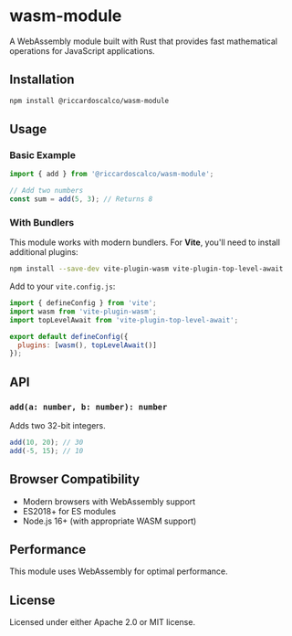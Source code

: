 # wasm-module

A WebAssembly module built with Rust that provides fast mathematical operations for JavaScript applications.

## Installation

```bash
npm install @riccardoscalco/wasm-module
```

## Usage

### Basic Example

```javascript
import { add } from '@riccardoscalco/wasm-module';

// Add two numbers
const sum = add(5, 3); // Returns 8
```

### With Bundlers

This module works with modern bundlers. For **Vite**, you'll need to install additional plugins:

```bash
npm install --save-dev vite-plugin-wasm vite-plugin-top-level-await
```

Add to your `vite.config.js`:

```javascript
import { defineConfig } from 'vite';
import wasm from 'vite-plugin-wasm';
import topLevelAwait from 'vite-plugin-top-level-await';

export default defineConfig({
  plugins: [wasm(), topLevelAwait()]
});
```

## API

### `add(a: number, b: number): number`

Adds two 32-bit integers.

```javascript
add(10, 20); // 30
add(-5, 15); // 10
```

## Browser Compatibility

- Modern browsers with WebAssembly support
- ES2018+ for ES modules
- Node.js 16+ (with appropriate WASM support)

## Performance

This module uses WebAssembly for optimal performance.

## License

Licensed under either Apache 2.0 or MIT license.
